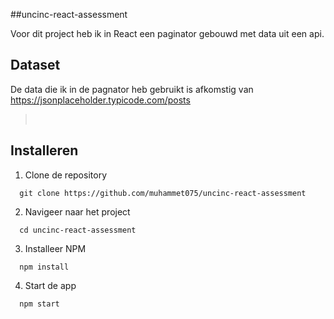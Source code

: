 ##uncinc-react-assessment

Voor dit project heb ik in React een paginator gebouwd met data uit een api.
<br/>

## Dataset

De data die ik in de pagnator heb gebruikt is afkomstig van https://jsonplaceholder.typicode.com/posts
><br/>

## Installeren

1. Clone de repository<br/>

```
  git clone https://github.com/muhammet075/uncinc-react-assessment
```

2. Navigeer naar het project<br/>

```
  cd uncinc-react-assessment
```

3. Installeer NPM<br/>

```
  npm install
```

4. Start de app<br/>

```
  npm start
```
